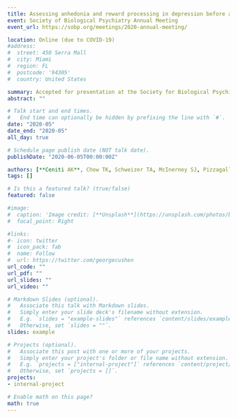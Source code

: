 ```yaml
---
title: Assessing anhedonia and reward processing in depression before and after treatment with desvenlafaxine (Poster)
event: Society of Biological Psychiatry Annual Meeting
event_url: https://sobp.org/meetings/2020-annual-meeting/

location: Online (due to COVID-19)
#address:
#  street: 450 Serra Mall
#  city: Miami
#  region: FL
#  postcode: '94305'
#  country: United States

summary: Accepted for presentation at the Society for Biological Psychiatry Annual Meeting. In-person meeting cancelled due to the COVID-19 pandemic: e-poster available online.
abstract: ""

# Talk start and end times.
#   End time can optionally be hidden by prefixing the line with `#`.
date: "2020-05"
date_end: "2020-05"
all_day: true

# Schedule page publish date (NOT talk date).
publishDate: "2020-06-05T00:00:00Z"

authors: [**Ceniti AK**, Chow TK, Schweizer TA, McInerney SJ, Pizzagalli DA, Harmer C, McIntyre RS, Foussias G, Kennedy SH, Rizvi SJ]
tags: []

# Is this a featured talk? (true/false)
featured: false

#image:
#  caption: 'Image credit: [**Unsplash**](https://unsplash.com/photos/bzdhc5b3Bxs)'
#  focal_point: Right

#links:
#- icon: twitter
#  icon_pack: fab
#  name: Follow
#  url: https://twitter.com/georgecushen
url_code: ""
url_pdf: ""
url_slides: ""
url_video: ""

# Markdown Slides (optional).
#   Associate this talk with Markdown slides.
#   Simply enter your slide deck's filename without extension.
#   E.g. `slides = "example-slides"` references `content/slides/example-slides.md`.
#   Otherwise, set `slides = ""`.
slides: example

# Projects (optional).
#   Associate this post with one or more of your projects.
#   Simply enter your project's folder or file name without extension.
#   E.g. `projects = ["internal-project"]` references `content/project/deep-learning/index.md`.
#   Otherwise, set `projects = []`.
projects:
- internal-project

# Enable math on this page?
math: true
---
```


